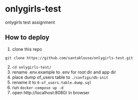 # onlygirls-test
onlygirls test assignment

## How to deploy

1. clone this repo

```
git clone https://github.com/santaklouse/onlygirls-test.git
```
2. `cd onlygirls-test/`
3. rename .env.example to .env for root dir and app dir 
4. place dump of_users table to `./configs/db-init`
5. rename it to `0-of_users.table.dump.sql`
6. run `docker-compose up -d`
7. open http://localhost:8080/ in browser
